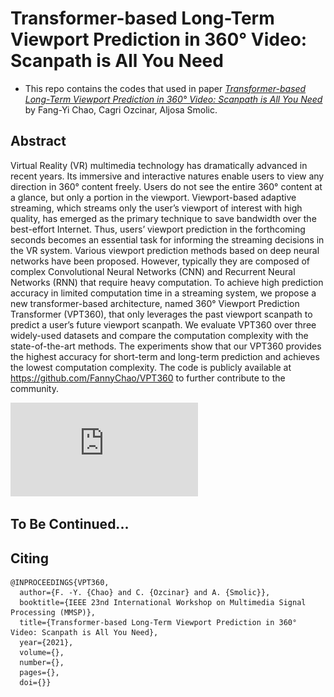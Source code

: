 # Transformer-based Long-Term Viewport Prediction in 360° Video: Scanpath is All You Need
- This repo contains the codes that used in paper [*Transformer-based Long-Term Viewport Prediction in 360° Video: Scanpath is All You Need*](https://www.researchgate.net/publication/353821903_Transformer-based_Long-Term_Viewport_Prediction_in_360_Video_Scanpath_is_All_You_Need) by Fang-Yi Chao, Cagri Ozcinar, Aljosa Smolic.

## Abstract
Virtual Reality (VR) multimedia technology has dramatically advanced in recent years. Its immersive and interactive natures enable users to view any direction in 360° content freely. Users do not see the entire 360° content at a glance, but only a portion in the viewport. Viewport-based adaptive streaming, which streams only the user’s viewport of interest with high quality, has emerged as the primary technique to save bandwidth over the best-effort Internet. Thus, users’ viewport prediction in the forthcoming seconds becomes an essential task for informing the streaming decisions in the VR system. Various viewport prediction methods based on deep neural networks have been proposed. However, typically they are composed of complex Convolutional Neural Networks (CNN) and Recurrent Neural Networks (RNN) that require heavy computation. To achieve high prediction accuracy in limited computation time in a streaming system, we propose a new transformer-based architecture, named 360° Viewport Prediction Transformer (VPT360), that only leverages the past viewport scanpath to predict a user’s future viewport scanpath. We evaluate VPT360 over three widely-used datasets and compare the computation complexity with the state-of-the-art methods. The experiments show that our VPT360 provides the highest accuracy for short-term and long-term prediction and achieves the lowest computation complexity. The code is publicly available at https://github.com/FannyChao/VPT360 to further contribute to the community.

![diagram](https://github.com/FannyChao/VPT360/blob/main/figs/scanpath.pdf)

## To Be Continued...


## Citing
```
@INPROCEEDINGS{VPT360,
  author={F. -Y. {Chao} and C. {Ozcinar} and A. {Smolic}},
  booktitle={IEEE 23nd International Workshop on Multimedia Signal Processing (MMSP)}, 
  title={Transformer-based Long-Term Viewport Prediction in 360° Video: Scanpath is All You Need}, 
  year={2021},
  volume={},
  number={},
  pages={},
  doi={}}
```
